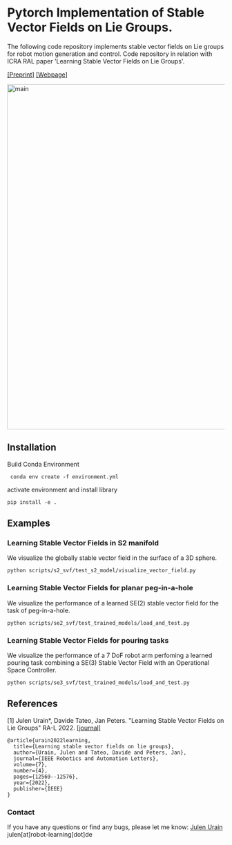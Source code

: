 # Pytorch Implementation of Stable Vector Fields on Lie Groups.
The following code repository implements stable vector fields on Lie groups for robot motion generation and control.
Code repository in relation with ICRA RAL paper 'Learning Stable Vector Fields
on Lie Groups'.

[[Preprint]](https://arxiv.org/pdf/2110.11774.pdf)
[[Webpage]](https://sites.google.com/view/svf-on-lie-groups/?pli=1)

<img src="figures/main.gif" alt="main" style="width:800px;"/>

## Installation

Build Conda Environment

```angular2html
 conda env create -f environment.yml
```

activate environment and install library

```
pip install -e .
```

## Examples

### Learning Stable Vector Fields in S2 manifold
We visualize the globally stable vector field in the surface of a 3D sphere.
```angular2html
python scripts/s2_svf/test_s2_model/visualize_vector_field.py
```
### Learning Stable Vector Fields for planar peg-in-a-hole
We visualize the performance of a learned SE(2) stable vector field for the task of peg-in-a-hole.
```angular2html
python scripts/se2_svf/test_trained_models/load_and_test.py
```
### Learning Stable Vector Fields for pouring tasks
We visualize the performance of a 7 DoF robot arm perfoming a learned pouring task combining a SE(3) Stable Vector Field with an Operational Space Controller.
```angular2html
python scripts/se3_svf/test_trained_models/load_and_test.py
```

## References

[1] Julen Urain*, Davide Tateo, Jan Peters. 
"Learning Stable Vector Fields on Lie Groups" 
RA-L 2022.
[[journal]](https://ieeexplore.ieee.org/stamp/stamp.jsp?arnumber=9935105)

```
@article{urain2022learning,
  title={Learning stable vector fields on lie groups},
  author={Urain, Julen and Tateo, Davide and Peters, Jan},
  journal={IEEE Robotics and Automation Letters},
  volume={7},
  number={4},
  pages={12569--12576},
  year={2022},
  publisher={IEEE}
}
```


### Contact

If you have any questions or find any bugs, please let me know: [Julen Urain](http://robotgradient.com/) julen[at]robot-learning[dot]de

